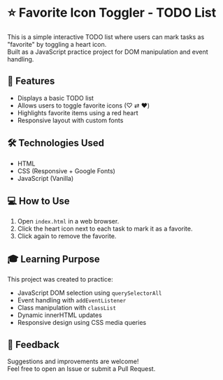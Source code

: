 # ⭐ Favorite Icon Toggler - TODO List

This is a simple interactive TODO list where users can mark tasks as "favorite" by toggling a heart icon.  
Built as a JavaScript practice project for DOM manipulation and event handling.

## 📌 Features

- Displays a basic TODO list
- Allows users to toggle favorite icons (♡ ⇄ ❤️)
- Highlights favorite items using a red heart
- Responsive layout with custom fonts

## 🛠️ Technologies Used

- HTML
- CSS (Responsive + Google Fonts)
- JavaScript (Vanilla)

## 💻 How to Use

1. Open `index.html` in a web browser.
2. Click the heart icon next to each task to mark it as a favorite.
3. Click again to remove the favorite.

## 🎓 Learning Purpose

This project was created to practice:

- JavaScript DOM selection using `querySelectorAll`
- Event handling with `addEventListener`
- Class manipulation with `classList`
- Dynamic innerHTML updates
- Responsive design using CSS media queries

## 💬 Feedback

Suggestions and improvements are welcome!  
Feel free to open an Issue or submit a Pull Request.


